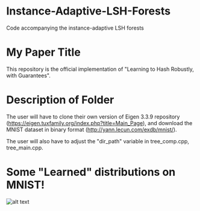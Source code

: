 # Instance-Adaptive-LSH-Forests

Code accompanying the instance-adaptive LSH forests

# My Paper Title

This repository is the official implementation of "Learning to Hash Robustly, with Guarantees".

# Description of Folder

The user will have to clone their own version of Eigen 3.3.9 repository (https://eigen.tuxfamily.org/index.php?title=Main_Page), and download the MNIST dataset in binary format (http://yann.lecun.com/exdb/mnist/). 

The user will also have to adjust the "dir_path" variable in tree_comp.cpp, tree_main.cpp.


# Some "Learned" distributions on MNIST!

![alt text]()
